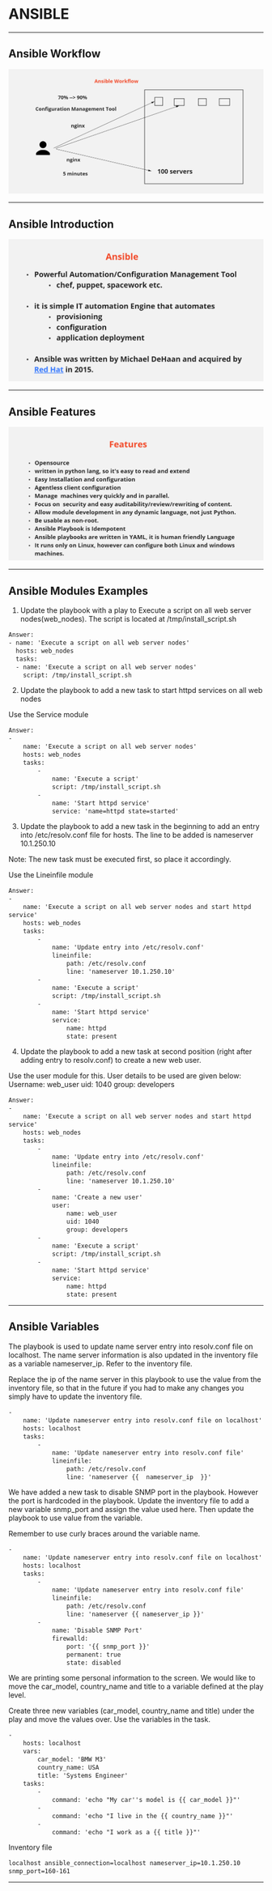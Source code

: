 # ANSIBLE
---
## Ansible Workflow

<img src="Ansible_Workflow1.PNG"/>

---
## Ansible Introduction

<img src="Ansible_Introduction.PNG"/>

---
## Ansible Features

<img src="Ansible_Features.PNG"/>

---
## Ansible Modules Examples
1. Update the playbook with a play to Execute a script on all web server nodes(web_nodes). The script is located at /tmp/install_script.sh
```
Answer:
- name: 'Execute a script on all web server nodes'
  hosts: web_nodes
  tasks:
  - name: 'Execute a script on all web server nodes'
    script: /tmp/install_script.sh
```
2. Update the playbook to add a new task to start httpd services on all web nodes

Use the Service module
```
Answer:
-
    name: 'Execute a script on all web server nodes'
    hosts: web_nodes
    tasks:
        -
            name: 'Execute a script'
            script: /tmp/install_script.sh
        -
            name: 'Start httpd service'
            service: 'name=httpd state=started'
```
3. Update the playbook to add a new task in the beginning to add an entry into /etc/resolv.conf file for hosts. The line to be added is nameserver 10.1.250.10


Note: The new task must be executed first, so place it accordingly.

Use the Lineinfile module
```
Answer:
-
    name: 'Execute a script on all web server nodes and start httpd service'
    hosts: web_nodes
    tasks:
        -
            name: 'Update entry into /etc/resolv.conf'
            lineinfile:
                path: /etc/resolv.conf
                line: 'nameserver 10.1.250.10'
        -
            name: 'Execute a script'
            script: /tmp/install_script.sh
        -
            name: 'Start httpd service'
            service:
                name: httpd
                state: present

```
4. Update the playbook to add a new task at second position (right after adding entry to resolv.conf) to create a new web user.


Use the user module for this. User details to be used are given below:
Username: web_user
uid: 1040
group: developers
```
Answer:
-
    name: 'Execute a script on all web server nodes and start httpd service'
    hosts: web_nodes
    tasks:
        -
            name: 'Update entry into /etc/resolv.conf'
            lineinfile:
                path: /etc/resolv.conf
                line: 'nameserver 10.1.250.10'
        -
            name: 'Create a new user'
            user:
                name: web_user
                uid: 1040
                group: developers
        -
            name: 'Execute a script'
            script: /tmp/install_script.sh
        -
            name: 'Start httpd service'
            service:
                name: httpd
                state: present
```
---
## Ansible Variables
The playbook is used to update name server entry into resolv.conf file on localhost. The name server information is also updated in the inventory file as a variable nameserver_ip. Refer to the inventory file.


Replace the ip of the name server in this playbook to use the value from the inventory file, so that in the future if you had to make any changes you simply have to update the inventory file.
```
-
    name: 'Update nameserver entry into resolv.conf file on localhost'
    hosts: localhost
    tasks:
        -
            name: 'Update nameserver entry into resolv.conf file'
            lineinfile:
                path: /etc/resolv.conf
                line: 'nameserver {{  nameserver_ip  }}'
```
We have added a new task to disable SNMP port in the playbook. However the port is hardcoded in the playbook. Update the inventory file to add a new variable snmp_port and assign the value used here. Then update the playbook to use value from the variable.


Remember to use curly braces around the variable name.
```
-
    name: 'Update nameserver entry into resolv.conf file on localhost'
    hosts: localhost
    tasks:
        -
            name: 'Update nameserver entry into resolv.conf file'
            lineinfile:
                path: /etc/resolv.conf
                line: 'nameserver {{ nameserver_ip }}'
        -
            name: 'Disable SNMP Port'
            firewalld:
                port: '{{ snmp_port }}'
                permanent: true
                state: disabled
```
We are printing some personal information to the screen. We would like to move the car_model, country_name and title to a variable defined at the play level.


Create three new variables (car_model, country_name and title) under the play and move the values over. Use the variables in the task.
```
-
    hosts: localhost
    vars:
        car_model: 'BMW M3'
        country_name: USA
        title: 'Systems Engineer'
    tasks:
        -
            command: 'echo "My car''s model is {{ car_model }}"'
        -
            command: 'echo "I live in the {{ country_name }}"'
        -
            command: 'echo "I work as a {{ title }}"'
```
Inventory file
```
localhost ansible_connection=localhost nameserver_ip=10.1.250.10 snmp_port=160-161
```
---
